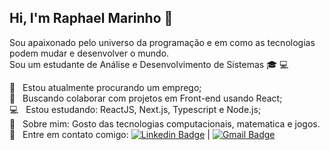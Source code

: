 ## Hi, I'm Raphael Marinho 👋

Sou apaixonado pelo universo da programação e em como as tecnologias podem mudar e desenvolver o mundo.
<br /> Sou um estudante de Análise e Desenvolvimento de Sistemas :mortar_board: :computer:

 :briefcase: &nbsp; Estou atualmente procurando um emprego;
 <br/> :blue_heart: &nbsp; Buscando colaborar com projetos em Front-end usando React;
 <br/> :computer: &nbsp; Estou estudando: ReactJS, Next.js, Typescript e Node.js;
 <br/> 💬  &nbsp; Sobre mim: Gosto das tecnologias computacionais, matematica e jogos.
 <br/> :email: &nbsp; Entre em contato comigo: [![Linkedin Badge](https://img.shields.io/badge/-LinkedIn-blue?style=flat-square&logo=Linkedin&logoColor=white&link=https://www.linkedin.com/in/raphael-marinho-a2b6bb17a/)](https://www.linkedin.com/in/raphael-marinho-a2b6bb17a/) 
| 
[![Gmail Badge](https://img.shields.io/badge/-Email-c14438?style=flat-square&logo=Gmail&logoColor=white&link=mailto:contatoraphamarinho@gmail.com)](mailto:contatoraphamarinho@gmail.com)


